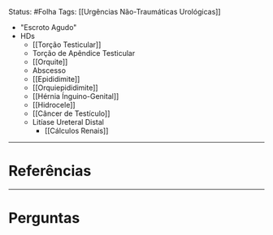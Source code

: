 Status: #Folha 
Tags: [[Urgências Não-Traumáticas Urológicas]]
<br/>
- "Escroto Agudo"
- HDs
	- [[Torção Testicular]]
	- Torção de Apêndice Testicular
	- [[Orquite]]
	- Abscesso
	- [[Epididimite]]
	- [[Orquiepididimite]]
	- [[Hérnia Ínguino-Genital]]
	- [[Hidrocele]]
	- [[Câncer de Testículo]]
	- Litíase Ureteral Distal
		- [[Cálculos Renais]]
____
# Referências
---
# Perguntas

